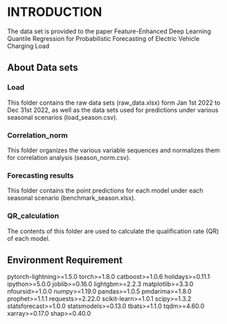 # INTRODUCTION
The data set is provided to the paper Feature-Enhanced Deep Learning Quantile Regression for Probabilistic Forecasting of Electric Vehicle Charging Load

## About Data sets

### Load
This folder contains the raw data sets (raw_data.xlsx) form Jan 1st 2022 to Dec 31st 2022, as well as the data sets used for predictions under various seasonal scenarios (load_season.csv).

### Correlation_norm
This folder organizes the various variable sequences and normalizes them for correlation analysis (season_norm.csv).

### Forecasting results
This folder contains the point predictions for each model under each seasonal scenario (benchmark_season.xlsx).

### QR_calculation
The contents of this folder are used to calculate the qualification rate (QR) of each model.

## Environment Requirement
pytorch-lightning>=1.5.0
torch>=1.8.0
catboost>=1.0.6
holidays>=0.11.1
ipython>=5.0.0
joblib>=0.16.0
lightgbm>=2.2.3
matplotlib>=3.3.0
nfoursid>=1.0.0
numpy>=1.19.0
pandas>=1.0.5
pmdarima>=1.8.0
prophet>=1.1.1
requests>=2.22.0
scikit-learn>=1.0.1
scipy>=1.3.2
statsforecast>=1.0.0
statsmodels>=0.13.0
tbats>=1.1.0
tqdm>=4.60.0
xarray>=0.17.0
shap>=0.40.0

